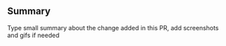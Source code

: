 ## Summary

Type small summary about the change added in this PR, add screenshots and gifs if needed
